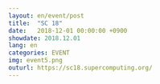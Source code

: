 ```yaml
---
layout: en/event/post
title:  "SC 18"
date:   2018-12-01 00:00:00 +0900
showdate: 2018.12.01
lang: en
categories: EVENT
img: event5.png
outurl: https://sc18.supercomputing.org/
---
```

